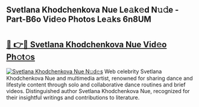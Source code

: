 ## Svetlana Khodchenkova Nue Le𝚊k𝚎d N𝚞𝚍e - Part-B6o Vid𝚎o Photos Le𝚊ks 6n8UM

# <h2><a href="http://fbaxha3.evod.top/?m=Svetlana+Khodchenkova+Nue">🔗 👉🔴 Svetlana Khodchenkova Nue Vid𝚎o Ph𝚘t𝚘s</a></h2>

[![Svetlana Khodchenkova Nue N𝚞d𝚎s](https://i.imgur.com/8V9OHl7.gif)](http://fbaxha3.evod.top/?m=Svetlana+Khodchenkova+Nue)
Web celebrity Svetlana Khodchenkova Nue and multimedia artist, renowned for sharing dance and lifestyle content through solo and collaborative dance routines and brief videos. Distinguished author Svetlana Khodchenkova Nue, recognized for their insightful writings and contributions to literature. 
